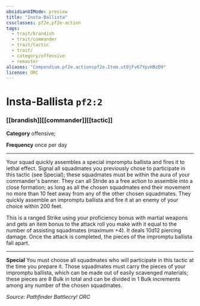```yaml
---
obsidianUIMode: preview
title: "Insta-Ballista"
cssclasses: pf2e,pf2e-action
tags:
  - trait/brandish
  - trait/commander
  - trait/tactic
  - trait/
  - category/offensive
  - remaster
aliases: "Compendium.pf2e.actionspf2e.Item.ut0jFv67YpvHBzD9"
license: ORC
---
```

# Insta-Ballista `pf2:2`

### [[brandish]][[commander]][[tactic]]

**Category** offensive; 




**Frequency** once per day

* * *

Your squad quickly assembles a special impromptu ballista and fires it to lethal effect. Signal all squadmates you previously chose to participate in this tactic (see Special); these squadmates must be within the aura of your commander's banner. They can all Stride as a free action to assemble into a close formation; as long as all the chosen squadmates end their movement no more than 10 feet away from any of the other chosen squadmates. They quickly assemble an impromptu ballista and fire it at an enemy of your choice within 200 feet.

This is a ranged Strike using your proficiency bonus with martial weapons and gets an item bonus to the attack roll you make with it equal to the number of assisting squadmates (maximum +4). It deals 10d12 piercing damage. Once the attack is completed, the pieces of the impromptu ballista fall apart.

* * *

**Special** You must choose all squadmates who will participate in this tactic at the time you prepare it. Those squadmates must carry the pieces of your impromptu ballista, which can be made out of easily scavenged materials; these pieces are 8 Bulk in total and can be divided in 1 Bulk increments among any number of the chosen squadmates.

*Source: Pathfinder Battlecry!*
*ORC*